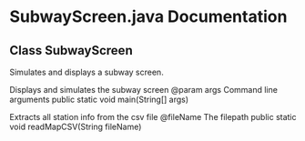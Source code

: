 <h1>SubwayScreen.java Documentation</h1>
<h2>Class SubwayScreen</h2>
<p>
Simulates and displays a subway screen.
</p>
<p>
Displays and simulates the subway screen
@param args     Command line arguments
public static void main(String[] args)
</p>
<p>
Extracts all station info from the csv file
@fileName   The filepath
public static void readMapCSV(String fileName)
</p>
